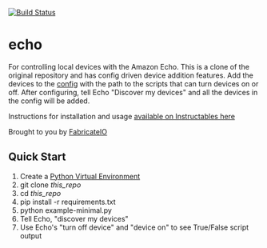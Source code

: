 [![Build Status](https://travis-ci.org/saurabh500/fauxmo.svg?branch=master)](https://travis-ci.org/saurabh500/fauxmo)

# echo
For controlling local devices with the Amazon Echo. This is a clone of the original repository and has config driven device addition features. Add the devices to the [config](https://github.com/saurabh500/fauxmo/blob/master/config.json) with the path to the scripts that can turn devices on or off. 
After configuring, tell Echo "Discover my devices" and all the devices in the config will be added.

Instructions for installation and usage [available on Instructables here](http://www.instructables.com/id/Hacking-the-Amazon-Echo/)

Brought to you by [FabricateIO](http://fabricate.io)

## Quick Start

1. Create a [Python Virtual Environment](http://docs.python-guide.org/en/latest/dev/virtualenvs/)
2. git clone *this_repo*
3. cd *this_repo*
4. pip install -r requirements.txt
4. python example-minimal.py
6. Tell Echo, "discover my devices"
7. Use Echo's "turn off device" and "device on" to see True/False script output
